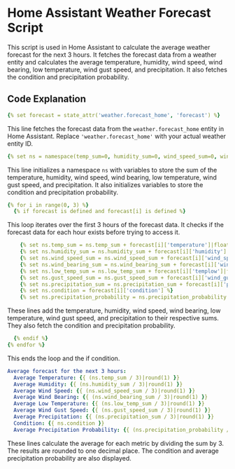 # Home Assistant Weather Forecast Script

This script is used in Home Assistant to calculate the average weather forecast for the next 3 hours. It fetches the forecast data from a weather entity and calculates the average temperature, humidity, wind speed, wind bearing, low temperature, wind gust speed, and precipitation. It also fetches the condition and precipitation probability.

## Code Explanation

```yaml
{% set forecast = state_attr('weather.forecast_home', 'forecast') %}
```
This line fetches the forecast data from the `weather.forecast_home` entity in Home Assistant. Replace `'weather.forecast_home'` with your actual weather entity ID.

```yaml
{% set ns = namespace(temp_sum=0, humidity_sum=0, wind_speed_sum=0, wind_bearing_sum=0, low_temp_sum=0, gust_speed_sum=0, precipitation_sum=0, condition='', precipitation_probability=0) %}
```
This line initializes a namespace `ns` with variables to store the sum of the temperature, humidity, wind speed, wind bearing, low temperature, wind gust speed, and precipitation. It also initializes variables to store the condition and precipitation probability.

```yaml
{% for i in range(0, 3) %}
  {% if forecast is defined and forecast[i] is defined %}
```
This loop iterates over the first 3 hours of the forecast data. It checks if the forecast data for each hour exists before trying to access it.

```yaml
    {% set ns.temp_sum = ns.temp_sum + forecast[i]['temperature']|float %}
    {% set ns.humidity_sum = ns.humidity_sum + forecast[i]['humidity']|float %}
    {% set ns.wind_speed_sum = ns.wind_speed_sum + forecast[i]['wind_speed']|float %}
    {% set ns.wind_bearing_sum = ns.wind_bearing_sum + forecast[i]['wind_bearing']|float %}
    {% set ns.low_temp_sum = ns.low_temp_sum + forecast[i]['templow']|float %}
    {% set ns.gust_speed_sum = ns.gust_speed_sum + forecast[i]['wind_gust_speed']|float %}
    {% set ns.precipitation_sum = ns.precipitation_sum + forecast[i]['precipitation']|float %}
    {% set ns.condition = forecast[i]['condition'] %}
    {% set ns.precipitation_probability = ns.precipitation_probability + forecast[i]['precipitation_probability']|float %}
```
These lines add the temperature, humidity, wind speed, wind bearing, low temperature, wind gust speed, and precipitation to their respective sums. They also fetch the condition and precipitation probability.

```yaml
  {% endif %}
{% endfor %}
```
This ends the loop and the if condition.

```yaml
Average forecast for the next 3 hours:
  Average Temperature: {{ (ns.temp_sum / 3)|round(1) }}
  Average Humidity: {{ (ns.humidity_sum / 3)|round(1) }}
  Average Wind Speed: {{ (ns.wind_speed_sum / 3)|round(1) }}
  Average Wind Bearing: {{ (ns.wind_bearing_sum / 3)|round(1) }}
  Average Low Temperature: {{ (ns.low_temp_sum / 3)|round(1) }}
  Average Wind Gust Speed: {{ (ns.gust_speed_sum / 3)|round(1) }}
  Average Precipitation: {{ (ns.precipitation_sum / 3)|round(1) }}
  Condition: {{ ns.condition }}
  Average Precipitation Probability: {{ (ns.precipitation_probability / 3)|round(1) }}
```
These lines calculate the average for each metric by dividing the sum by 3. The results are rounded to one decimal place. The condition and average precipitation probability are also displayed.
